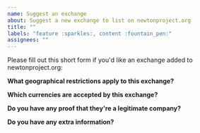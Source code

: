 ```yaml
---
name: Suggest an exchange
about: Suggest a new exchange to list on newtonproject.org
title: ""
labels: "feature :sparkles:, content :fountain_pen:"
assignees: ""
---
```


Please fill out this short form if you'd like an exchange added to newtonproject.org:

**What geographical restrictions apply to this exchange?**

<!-- If you don't know, please get in touch with the exchange. They'll likely have a list of restricted countries and jurisdictions. -->

**Which currencies are accepted by this exchange?**

<!-- If you don't know, please get in touch with the exchange. They'll likely have a list of accepted currencies -->

**Do you have any proof that they're a legitimate company?**

<!-- This is a safeguard against listing any malicious sites. You could provide a link to an "About" page from the exchange that provides more information about their legal entity, or a link to an official company registration -->

**Do you have any extra information?**

<!-- Add any more info that may make a stronger case for listing this exchange. Consider years of operation, size of company, financial backing etc. -->
